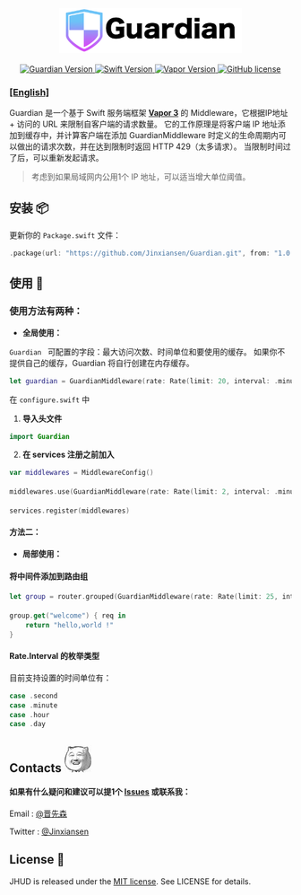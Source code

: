 

<p align="center">
    <img height="80" src="image/Guardian.png"/>
    <br>
    <br>
    <a href="https://github.com/Jinxiansen/Guardian">
        <img src="https://img.shields.io/badge/Guardian-1.0.5-brightgreen.svg" alt="Guardian Version">
    </a>
    <a href="http://swift.org">
        <img src="https://img.shields.io/badge/Swift-4.1-brightgreen.svg" alt="Swift Version">
    </a>
    <a href="http://vapor.codes">
        <img src="https://img.shields.io/badge/Vapor-3-F6CBCA.svg" alt="Vapor Version">
    </a>
    <a href="LICENSE">
        <img src="https://img.shields.io/badge/license-MIT-blue.svg" alt="GitHub license">
    </a>
</p>

### [[English]](README.md)

Guardian 是一个基于 Swift 服务端框架 **[Vapor 3](https://vapor.codes)** 的 Middleware，它根据IP地址 + 访问的 URL 来限制自客户端的请求数量。
它的工作原理是将客户端 IP 地址添加到缓存中，并计算客户端在添加 GuardianMiddleware 时定义的生命周期内可以做出的请求次数，并在达到限制时返回 HTTP 429（太多请求）。 当限制时间过了后，可以重新发起请求。

> 考虑到如果局域网内公用1个 IP 地址，可以适当增大单位阈值。


## 安装 📦

更新你的 `Package.swift` 文件：

```swift
.package(url: "https://github.com/Jinxiansen/Guardian.git", from: "1.0.5")
```


## 使用 🚀

### 使用方法有两种：

* **全局使用：**

`Guardian ` 可配置的字段：最大访问次数、时间单位和要使用的缓存。
 如果你不提供自己的缓存，Guardian 将自行创建在内存缓存。

```swift
let guardian = GuardianMiddleware(rate: Rate(limit: 20, interval: .minute)) //例如：每个 api 地址每分钟限20次调用

```

在 `configure.swift` 中

1. **导入头文件**

```swift
import Guardian
```

2. **在 services 注册之前加入**

```swift
var middlewares = MiddlewareConfig() 

middlewares.use(GuardianMiddleware(rate: Rate(limit: 2, interval: .minute)))

services.register(middlewares)

```


#### 方法二：

* **局部使用：**

#### 将中间件添加到路由组

```Swift
let group = router.grouped(GuardianMiddleware(rate: Rate(limit: 25, interval: .minute)))

group.get("welcome") { req in
    return "hello,world !"
}
```


#### Rate.Interval 的枚举类型

目前支持设置的时间单位有：

```swift
case .second
case .minute
case .hour
case .day
```

## Contacts	![](image/zz.jpg)

#### 如果有什么疑问和建议可以提1个 [Issues](https://github.com/Jinxiansen/Guardian/issues) 或联系我：
Email : [@晋先森](hi@jinxiansen.com)

Twitter : [@Jinxiansen](https://twitter.com/jinxiansen)

## License 📄


JHUD is released under the [MIT license](LICENSE). See LICENSE for details.

